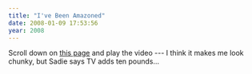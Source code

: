 ```yaml
---
title: "I've Been Amazoned"
date: 2008-01-09 17:53:56
year: 2008
---
```

Scroll down on <a href="http://www.amazon.com/Beautiful-Code-Leading-Programmers-Practice/dp/0596510047">this page</a> and play the video --- I think it makes me look chunky, but Sadie says TV adds ten pounds...
